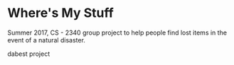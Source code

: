 # Where's My Stuff

Summer 2017, CS - 2340 group project to help people find lost items in the event of a natural disaster.

dabest project
